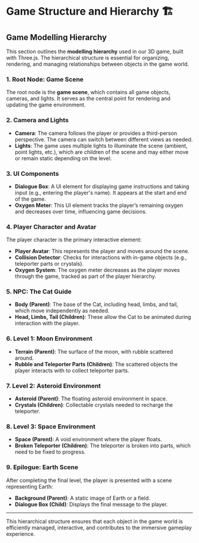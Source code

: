 # Game Structure and Hierarchy :building_construction:



## Game Modelling Hierarchy

This section outlines the **modelling hierarchy** used in our 3D game, built with Three.js. The hierarchical structure is essential for organizing, rendering, and managing relationships between objects in the game world.

### 1. Root Node: Game Scene
The root node is the **game scene**, which contains all game objects, cameras, and lights. It serves as the central point for rendering and updating the game environment.

### 2. Camera and Lights
- **Camera**: The camera follows the player or provides a third-person perspective. The camera can switch between different views as needed.
- **Lights**: The game uses multiple lights to illuminate the scene (ambient, point lights, etc.), which are children of the scene and may either move or remain static depending on the level.

### 3. UI Components
- **Dialogue Box**: A UI element for displaying game instructions and taking input (e.g., entering the player's name). It appears at the start and end of the game.
- **Oxygen Meter**: This UI element tracks the player’s remaining oxygen and decreases over time, influencing game decisions.

### 4. Player Character and Avatar
The player character is the primary interactive element:
- **Player Avatar**: This represents the player and moves around the scene.
- **Collision Detector**: Checks for interactions with in-game objects (e.g., teleporter parts or crystals).
- **Oxygen System**: The oxygen meter decreases as the player moves through the game, tracked as part of the player hierarchy.

### 5. NPC: The Cat Guide
- **Body (Parent)**: The base of the Cat, including head, limbs, and tail, which move independently as needed.
- **Head, Limbs, Tail (Children)**: These allow the Cat to be animated during interaction with the player.

### 6. Level 1: Moon Environment
- **Terrain (Parent)**: The surface of the moon, with rubble scattered around.
- **Rubble and Teleporter Parts (Children)**: The scattered objects the player interacts with to collect teleporter parts.

### 7. Level 2: Asteroid Environment
- **Asteroid (Parent)**: The floating asteroid environment in space.
- **Crystals (Children)**: Collectable crystals needed to recharge the teleporter.

### 8. Level 3: Space Environment
- **Space (Parent)**: A void environment where the player floats.
- **Broken Teleporter (Children)**: The teleporter is broken into parts, which need to be fixed to progress.

### 9. Epilogue: Earth Scene
After completing the final level, the player is presented with a scene representing Earth:
- **Background (Parent)**: A static image of Earth or a field.
- **Dialogue Box (Child)**: Displays the final message to the player.

---

This hierarchical structure ensures that each object in the game world is efficiently managed, interactive, and contributes to the immersive gameplay experience.
